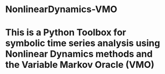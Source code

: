 # NonlinearDynamics-VMO
# This is a Python Toolbox for symbolic time series analysis using Nonlinear Dynamics methods and the Variable Markov Oracle (VMO)
